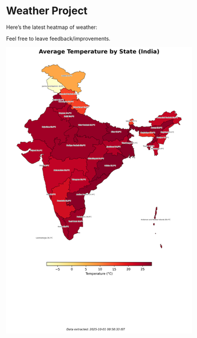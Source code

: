 # Weather Project

Here’s the latest heatmap of weather:

Feel free to leave feedback/improvements.

![India Heatmap](docs/assets/india_heatmap.png?v=DC2D83)
